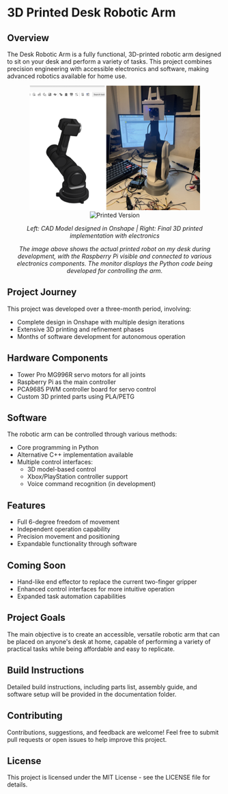# 3D Printed Desk Robotic Arm

## Overview
The Desk Robotic Arm is a fully functional, 3D-printed robotic arm designed to sit on your desk and perform a variety of tasks. This project combines precision engineering with accessible electronics and software, making advanced robotics available for home use.

<div align="center">
  <img src="figure1.png" alt="CAD Model" width="400"/>
  <img src="figure2.png" alt="Printed Version" width="400"/>
  <p><i>Left: CAD Model designed in Onshape | Right: Final 3D printed implementation with electronics</i></p>
</div>

<div align="center">
  <p><i>The image above shows the actual printed robot on my desk during development, with the Raspberry Pi visible and connected to various electronics components. The monitor displays the Python code being developed for controlling the arm.</i></p>
</div>

## Project Journey
This project was developed over a three-month period, involving:

* Complete design in Onshape with multiple design iterations
* Extensive 3D printing and refinement phases
* Months of software development for autonomous operation

## Hardware Components
* Tower Pro MG996R servo motors for all joints
* Raspberry Pi as the main controller
* PCA9685 PWM controller board for servo control
* Custom 3D printed parts using PLA/PETG

## Software
The robotic arm can be controlled through various methods:

* Core programming in Python
* Alternative C++ implementation available
* Multiple control interfaces:
  * 3D model-based control
  * Xbox/PlayStation controller support
  * Voice command recognition (in development)

## Features
* Full 6-degree freedom of movement
* Independent operation capability
* Precision movement and positioning
* Expandable functionality through software

## Coming Soon
* Hand-like end effector to replace the current two-finger gripper
* Enhanced control interfaces for more intuitive operation
* Expanded task automation capabilities

## Project Goals
The main objective is to create an accessible, versatile robotic arm that can be placed on anyone's desk at home, capable of performing a variety of practical tasks while being affordable and easy to replicate.

## Build Instructions
Detailed build instructions, including parts list, assembly guide, and software setup will be provided in the documentation folder.

## Contributing
Contributions, suggestions, and feedback are welcome! Feel free to submit pull requests or open issues to help improve this project.

## License
This project is licensed under the MIT License - see the LICENSE file for details.
